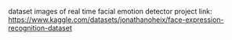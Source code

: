 dataset images of real time facial emotion detector project
link: https://www.kaggle.com/datasets/jonathanoheix/face-expression-recognition-dataset
